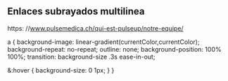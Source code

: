 ## Enlaces subrayados multilinea

https: //www.pulsemedica.ch/qui-est-pulseup/notre-equipe/

a {
  background-image: linear-gradient(currentColor,currentColor);  
  background-repeat: no-repeat;
  outline: none;
  background-position: 100% 100%;
  transition: background-size .3s ease-in-out;

  &:hover {
    background-size: 0 1px;
  }
}